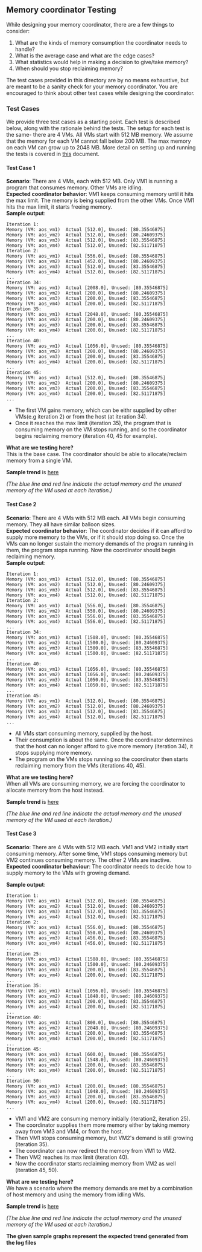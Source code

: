 ## Memory coordinator Testing  
While designing your memory coordinator, there are a few things to consider:  
1. What are the kinds of memory consumption the coordinator needs to handle?  
2. What is the average case and what are the edge cases?
3. What statistics would help in making a decision to give/take memory?
4. When should you stop reclaiming memory?  
  
The test cases provided in this directory are by no means exhaustive, but are meant to be a sanity check for your memory coordinator. You are encouraged to think about other test cases while designing the coordinator.   
### Test Cases  
We provide three test cases as a starting point. Each test is described below, along with the rationale behind the tests. The setup for each test is the same- there are 4 VMs. All VMs start with 512 MB memory. We assume that the memory for each VM cannot fall below 200 MB. The max memory on each VM can grow up to 2048 MB. More detail on setting up and running the tests is covered in [this](HowToDoTest.md) document.   
#### Test Case 1  
**Scenario**: There are 4 VMs, each with 512 MB. Only VM1 is running a program that consumes memory. Other VMs are idling.   
**Expected coordinator behavior**: VM1 keeps consuming memory until it hits the max limit. The memory is being supplied from the other VMs. Once VM1 hits the max limit, it starts freeing memory.  
**Sample output**:
```
Iteration 1:
Memory (VM: aos_vm1)  Actual [512.0], Unused: [80.35546875]
Memory (VM: aos_vm2)  Actual [512.0], Unused: [80.24609375]
Memory (VM: aos_vm3)  Actual [512.0], Unused: [83.35546875]
Memory (VM: aos_vm4)  Actual [512.0], Unused: [82.51171875]
Iteration 2:
Memory (VM: aos_vm1)  Actual [556.0], Unused: [80.35546875]
Memory (VM: aos_vm2)  Actual [452.0], Unused: [80.24609375]
Memory (VM: aos_vm3)  Actual [512.0], Unused: [83.35546875]
Memory (VM: aos_vm4)  Actual [512.0], Unused: [82.51171875]
...
Iteration 34:
Memory (VM: aos_vm1)  Actual [2008.0], Unused: [80.35546875]
Memory (VM: aos_vm2)  Actual [200.0], Unused: [80.24609375]
Memory (VM: aos_vm3)  Actual [200.0], Unused: [83.35546875]
Memory (VM: aos_vm4)  Actual [200.0], Unused: [82.51171875]
Iteration 35:
Memory (VM: aos_vm1)  Actual [2048.0], Unused: [80.35546875]
Memory (VM: aos_vm2)  Actual [200.0], Unused: [80.24609375]
Memory (VM: aos_vm3)  Actual [200.0], Unused: [83.35546875]
Memory (VM: aos_vm4)  Actual [200.0], Unused: [82.51171875]
...
Iteration 40:
Memory (VM: aos_vm1)  Actual [1056.0], Unused: [80.35546875]
Memory (VM: aos_vm2)  Actual [200.0], Unused: [80.24609375]
Memory (VM: aos_vm3)  Actual [200.0], Unused: [83.35546875]
Memory (VM: aos_vm4)  Actual [200.0], Unused: [82.51171875]
...
Iteration 45:
Memory (VM: aos_vm1)  Actual [512.0], Unused: [80.35546875]
Memory (VM: aos_vm2)  Actual [200.0], Unused: [80.24609375]
Memory (VM: aos_vm3)  Actual [200.0], Unused: [83.35546875]
Memory (VM: aos_vm4)  Actual [200.0], Unused: [82.51171875]
...
```
- The first VM gains memory, which can be eithr supplied by other VMs(e.g iteration 2) or from the host (at iteration 34).   
- Once it reaches the max limit (iteration 35), the program that is consuming memory on the VM stops running, and so the coordinator begins reclaiming memory (iteration 40, 45 for example).  

**What are we testing here?**  
This is the base case. The coordinator should be able to allocate/reclaim memory from a single VM.  

**Sample trend** is [here](memory_coordinator1_sample.png)

*(The blue line and red line indicate the actual memory and the unused memory of the VM used at each iteration.)*


#### Test Case 2  
**Scenario**: There are 4 VMs with 512 MB each. All VMs begin consuming memory. They all have similar balloon sizes.  
**Expected coordinator behavior**: The coordinator decides if it can afford to supply more memory to the VMs, or if it should stop doing so. Once the VMs can no longer sustain the memory demands of the program running in them, the program stops running. Now the coordinator should begin reclaiming memory.   
**Sample output**:
```
Iteration 1:
Memory (VM: aos_vm1)  Actual [512.0], Unused: [80.35546875]
Memory (VM: aos_vm2)  Actual [512.0], Unused: [80.24609375]
Memory (VM: aos_vm3)  Actual [512.0], Unused: [83.35546875]
Memory (VM: aos_vm4)  Actual [512.0], Unused: [82.51171875]
Iteration 2:
Memory (VM: aos_vm1)  Actual [556.0], Unused: [80.35546875]
Memory (VM: aos_vm2)  Actual [550.0], Unused: [80.24609375]
Memory (VM: aos_vm3)  Actual [556.0], Unused: [83.35546875]
Memory (VM: aos_vm4)  Actual [556.0], Unused: [82.51171875]
...
Iteration 34:
Memory (VM: aos_vm1)  Actual [1508.0], Unused: [80.35546875]
Memory (VM: aos_vm2)  Actual [1500.0], Unused: [80.24609375]
Memory (VM: aos_vm3)  Actual [1500.0], Unused: [83.35546875]
Memory (VM: aos_vm4)  Actual [1500.0], Unused: [82.51171875]
...
Iteration 40:
Memory (VM: aos_vm1)  Actual [1056.0], Unused: [80.35546875]
Memory (VM: aos_vm2)  Actual [1056.0], Unused: [80.24609375]
Memory (VM: aos_vm3)  Actual [1050.0], Unused: [83.35546875]
Memory (VM: aos_vm4)  Actual [1050.0], Unused: [82.51171875]
...
Iteration 45:
Memory (VM: aos_vm1)  Actual [512.0], Unused: [80.35546875]
Memory (VM: aos_vm2)  Actual [512.0], Unused: [80.24609375]
Memory (VM: aos_vm3)  Actual [512.0], Unused: [83.35546875]
Memory (VM: aos_vm4)  Actual [512.0], Unused: [82.51171875]
...
```
- All VMs start consuming memory, supplied by the host.   
- Their consumption is about the same. Once the coordinator determines that the host can no longer afford to give more memory (iteration 34), it stops supplying more memory.  
- The program on the VMs stops running so the coordinator then starts reclaiming memory from the VMs (iterations 40, 45).  

**What are we testing here?**  
When all VMs are consuming memory, we are forcing the coordinator to allocate memory from the host instead.   

**Sample trend** is [here](memory_coordinator2_sample.png)

*(The blue line and red line indicate the actual memory and the unused memory of the VM used at each iteration.)*

#### Test Case 3  
**Scenario**: There are 4 VMs with 512 MB each. VM1 and VM2 initially start consuming memory. After some time, VM1 stops consuming memory but VM2 continues consuming memory. The other 2 VMs are inactive.   
**Expected coordinator behaviour**: The coordinator needs to decide how to supply memory to the VMs with growing demand.  

**Sample output**:  
```
Iteration 1:
Memory (VM: aos_vm1)  Actual [512.0], Unused: [80.35546875]
Memory (VM: aos_vm2)  Actual [512.0], Unused: [80.24609375]
Memory (VM: aos_vm3)  Actual [512.0], Unused: [83.35546875]
Memory (VM: aos_vm4)  Actual [512.0], Unused: [82.51171875]
Iteration 2:
Memory (VM: aos_vm1)  Actual [556.0], Unused: [80.35546875]
Memory (VM: aos_vm2)  Actual [550.0], Unused: [80.24609375]
Memory (VM: aos_vm3)  Actual [456.0], Unused: [83.35546875]
Memory (VM: aos_vm4)  Actual [456.0], Unused: [82.51171875]
...
Iteration 25:
Memory (VM: aos_vm1)  Actual [1508.0], Unused: [80.35546875]
Memory (VM: aos_vm2)  Actual [1500.0], Unused: [80.24609375]
Memory (VM: aos_vm3)  Actual [200.0], Unused: [83.35546875]
Memory (VM: aos_vm4)  Actual [200.0], Unused: [82.51171875]
...
Iteration 35:
Memory (VM: aos_vm1)  Actual [1056.0], Unused: [80.35546875]
Memory (VM: aos_vm2)  Actual [1848.0], Unused: [80.24609375]
Memory (VM: aos_vm3)  Actual [200.0], Unused: [83.35546875]
Memory (VM: aos_vm4)  Actual [200.0], Unused: [82.51171875]
...
Iteration 40:
Memory (VM: aos_vm1)  Actual [800.0], Unused: [80.35546875]
Memory (VM: aos_vm2)  Actual [2048.0], Unused: [80.24609375]
Memory (VM: aos_vm3)  Actual [200.0], Unused: [83.35546875]
Memory (VM: aos_vm4)  Actual [200.0], Unused: [82.51171875]
...
Iteration 45:
Memory (VM: aos_vm1)  Actual [600.0], Unused: [80.35546875]
Memory (VM: aos_vm2)  Actual [1548.0], Unused: [80.24609375]
Memory (VM: aos_vm3)  Actual [200.0], Unused: [83.35546875]
Memory (VM: aos_vm4)  Actual [200.0], Unused: [82.51171875]
...
Iteration 50:
Memory (VM: aos_vm1)  Actual [200.0], Unused: [80.35546875]
Memory (VM: aos_vm2)  Actual [1048.0], Unused: [80.24609375]
Memory (VM: aos_vm3)  Actual [200.0], Unused: [83.35546875]
Memory (VM: aos_vm4)  Actual [200.0], Unused: [82.51171875]
...
```
- VM1 and VM2 are consuming memory initially (iteration2, iteration 25).  
- The coordinator supplies them more memory either by taking memory away from VM3 and VM4, or from the host.   
- Then VM1 stops consuming memory, but VM2's demand is still growing (iteration 35).  
- The coordinator can now redirect the memory from VM1 to VM2.  
- Then VM2 reaches its max limit (iteration 40).   
- Now the coordinator starts reclaiming memory from VM2 as well (iteration 45, 50).  
 
**What are we testing here?**  
We have a scenario where the memory demands are met by a combination of host memory and using the memory from idling VMs.

**Sample trend** is [here](memory_coordinator3_sample.png)

*(The blue line and red line indicate the actual memory and the unused memory of the VM used at each iteration.)*

**The given sample graphs represent the expected trend generated from the log files**
